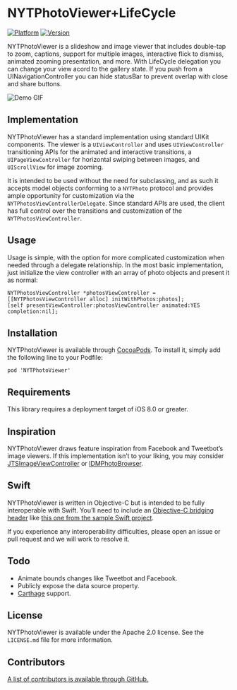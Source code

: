 # NYTPhotoViewer+LifeCycle

[![Platform](http://cocoapod-badges.herokuapp.com/p/NYTPhotoViewer/badge.png)](http://cocoadocs.org/docsets/NYTPhotoViewer)
[![Version](http://cocoapod-badges.herokuapp.com/v/NYTPhotoViewer/badge.png)](http://cocoadocs.org/docsets/NYTPhotoViewer)

NYTPhotoViewer is a slideshow and image viewer that includes double-tap to zoom, captions, support for multiple images, interactive flick to dismiss, animated zooming presentation, and more.
With LifeCycle delegation you can change your view acord to the gallery state. If you push from a UINavigationController you can hide statusBar to prevent overlap with close and share buttons.

![Demo GIF](Images/photo_viewer.gif)

## Implementation

NYTPhotoViewer has a standard implementation using standard UIKit components. The viewer is a `UIViewController` and uses `UIViewController` transitioning APIs for the animated and interactive transitions, a `UIPageViewController` for horizontal swiping between images, and `UIScrollView` for image zooming.

It is intended to be used without the need for subclassing, and as such it accepts model objects conforming to a `NYTPhoto` protocol and provides ample opportunity for customization via the `NYTPhotosViewControllerDelegate`. Since standard APIs are used, the client has full control over the transitions and customization of the `NYTPhotosViewController`.

## Usage

Usage is simple, with the option for more complicated customization when needed through a delegate relationship. In the most basic implementation, just initialize the view controller with an array of photo objects and present it as normal:

```objc
NYTPhotosViewController *photosViewController = [[NYTPhotosViewController alloc] initWithPhotos:photos];
[self presentViewController:photosViewController animated:YES completion:nil];
```

## Installation

NYTPhotoViewer is available through [CocoaPods](http://cocoapods.org). To install it, simply add the following line to your Podfile:

```
pod 'NYTPhotoViewer'
```

## Requirements

This library requires a deployment target of iOS 8.0 or greater.

## Inspiration

NYTPhotoViewer draws feature inspiration from Facebook and Tweetbot’s image viewers. If this implementation isn’t to your liking, you may consider [JTSImageViewController](https://github.com/jaredsinclair/JTSImageViewController) or [IDMPhotoBrowser](https://github.com/ideaismobile/IDMPhotoBrowser).

## Swift

NYTPhotoViewer is written in Objective-C but is intended to be fully interoperable with Swift. You’ll need to include an [Objective-C bridging header](https://developer.apple.com/library/ios/documentation/Swift/Conceptual/BuildingCocoaApps/MixandMatch.html) like [this one from the sample Swift project](Example/NYTPhotoViewer-Swift/NYTPhotoViewer-Swift-Bridging-Header.h).

If you experience any interoperability difficulties, please open an issue or pull request and we will work to resolve it.

## Todo

* Animate bounds changes like Tweetbot and Facebook.
* Publicly expose the data source property.
* [Carthage](https://github.com/Carthage/Carthage) support.

## License

NYTPhotoViewer is available under the Apache 2.0 license. See the `LICENSE.md` file for more information.

## Contributors

[A list of contributors is available through GitHub.](https://github.com/NYTimes/NYTPhotoViewer/graphs/contributors)
